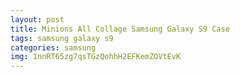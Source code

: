 ```yaml
---
layout: post
title: Minions All Collage Samsung Galaxy S9 Case
tags: samsung galaxy s9
categories: samsung
img: 1nnRT65zg7qsTGzQohhH2EFKemZOVtEvK
---
```

